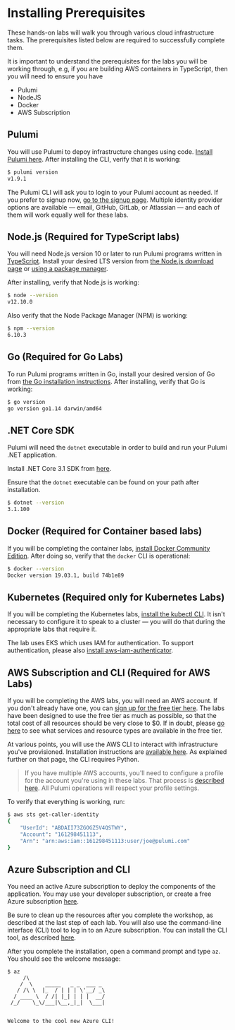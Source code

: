 # Installing Prerequisites

These hands-on labs will walk you through various cloud infrastructure tasks. The prerequisites listed below are required to successfully complete them.

It is important to understand the prerequisites for the labs you will be working through, e.g, if you are building AWS containers in TypeScript, then you will need to ensure you have

* Pulumi
* NodeJS
* Docker
* AWS Subscription


## Pulumi

You will use Pulumi to depoy infrastructure changes using code. [Install Pulumi here](https://www.pulumi.com/docs/get-started/install/). After installing the CLI, verify that it is working:

```bash
$ pulumi version
v1.9.1
```

The Pulumi CLI will ask you to login to your Pulumi account as needed. If you prefer to signup now, [go to the signup page](http://app.pulumi.com/signup). Multiple identity provider options are available &mdash; email, GitHub, GitLab, or Atlassian &mdash; and each of them will work equally well for these labs.

## Node.js (Required for TypeScript labs)

You will need Node.js version 10 or later to run Pulumi programs written in [TypeScript](https://www.typescriptlang.org/).
Install your desired LTS version from [the Node.js download page](https://nodejs.org/en/download/) or
[using a package manager](https://nodejs.org/en/download/package-manager/).

After installing, verify that Node.js is working:

```bash
$ node --version
v12.10.0
```

Also verify that the Node Package Manager (NPM) is working:

```bash
$ npm --version
6.10.3
```

## Go (Required for Go Labs)

To run Pulumi programs written in Go, install your desired version of Go from [the Go installation instructions](https://golang.org/doc/install). After
installing, verify that Go is working:

```bash
$ go version
go version go1.14 darwin/amd64
```

## .NET Core SDK

Pulumi will need the `dotnet` executable in order to build and run your Pulumi .NET application.

Install .NET Core 3.1 SDK from [here](https://dotnet.microsoft.com/download).

Ensure that the `dotnet` executable can be found on your path after installation.

```bash
$ dotnet --version
3.1.100
```

## Docker (Required for Container based labs)

If you will be completing the container labs, [install Docker Community Edition](https://docs.docker.com/install). After doing so, verify that the `docker` CLI is operational:

```bash
$ docker --version
Docker version 19.03.1, build 74b1e89
```

## Kubernetes (Required only for Kubernetes Labs)

If you will be completing the Kubernetes labs, [install the kubectl CLI](https://kubernetes.io/docs/tasks/tools/install-kubectl/). It isn't necessary to configure it to speak to a cluster &mdash; you will do that during the appropriate labs that require it.

The lab uses EKS which uses IAM for authentication. To support authentication, please also [install aws-iam-authenticator](https://docs.aws.amazon.com/eks/latest/userguide/install-aws-iam-authenticator.html).

## AWS Subscription and CLI (Required for AWS Labs)

If you will be completing the AWS labs, you will need an AWS account. If you don't already have one, you can [sign up for the free tier here](https://portal.aws.amazon.com/billing/signup). 
The labs have been designed to use the free tier as much as possible, so that the total cost of all resources should be very close to $0. 
If in doubt, please [go here](https://aws.amazon.com/free) to see what services and resource types are available in the free tier.

At various points, you will use the AWS CLI to interact with infrastructure you've provisioned. Installation instructions are 
[available here](https://docs.aws.amazon.com/cli/latest/userguide/cli-chap-install.html). As explained further on that page, the 
CLI requires Python.

> If you have multiple AWS accounts, you'll need to configure a profile for the account you're using in these labs. That process is 
>[described here](https://docs.aws.amazon.com/cli/latest/userguide/cli-configure-profiles.html). All Pulumi operations will respect your profile settings.

To verify that everything is working, run:

```bash
$ aws sts get-caller-identity
{
    "UserId": "ABDAII73ZGOGZ5V4QSTWY",
    "Account": "161298451113",
    "Arn": "arn:aws:iam::161298451113:user/joe@pulumi.com"
}
```

## Azure Subscription and CLI

You need an active Azure subscription to deploy the components of the application. You may use your developer subscription, or create a free Azure subscription [here](https://azure.microsoft.com/free/).

Be sure to clean up the resources after you complete the workshop, as described at the last step of each lab. You will also use the command-line interface (CLI) tool to log in to an Azure subscription. You can install the CLI tool, as described [here](https://docs.microsoft.com/en-us/cli/azure/install-azure-cli?view=azure-cli-latest).

After you complete the installation, open a command prompt and type `az`. You should see the welcome message:

```
$ az
     /\
    /  \    _____   _ _  ___ _
   / /\ \  |_  / | | | \'__/ _\
  / ____ \  / /| |_| | | |  __/
 /_/    \_\/___|\__,_|_|  \___|


Welcome to the cool new Azure CLI!
```
